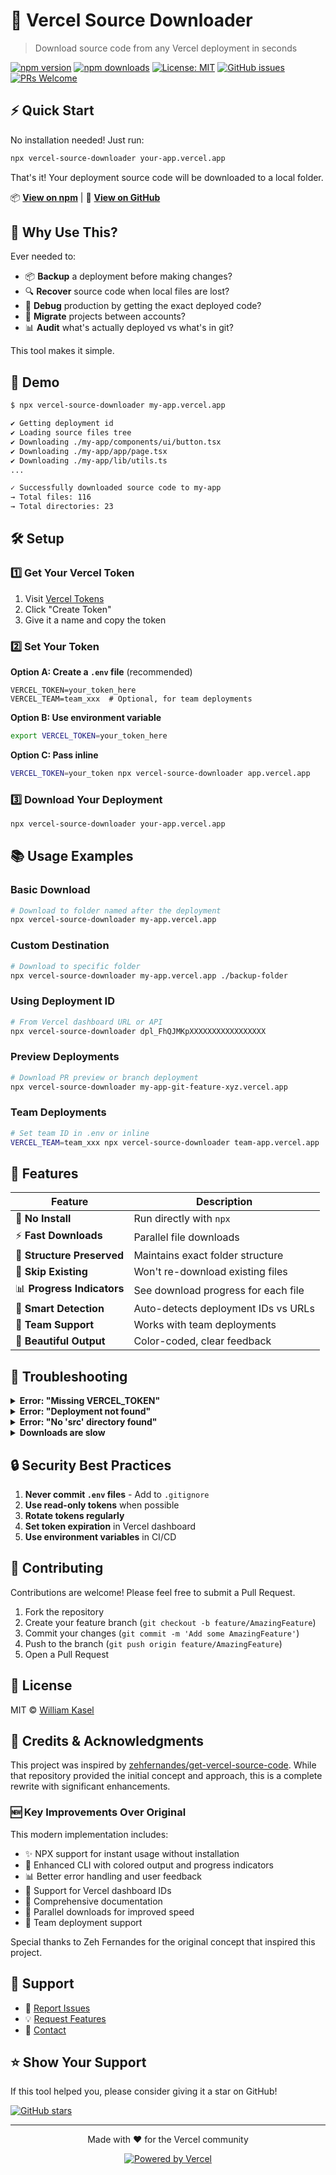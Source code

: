 # 🚀 Vercel Source Downloader

> Download source code from any Vercel deployment in seconds

[![npm version](https://img.shields.io/npm/v/vercel-source-downloader.svg)](https://www.npmjs.com/package/vercel-source-downloader)
[![npm downloads](https://img.shields.io/npm/dm/vercel-source-downloader.svg)](https://www.npmjs.com/package/vercel-source-downloader)
[![License: MIT](https://img.shields.io/badge/License-MIT-yellow.svg)](https://opensource.org/licenses/MIT)
[![GitHub issues](https://img.shields.io/github/issues/Wkasel/vercel-source-downloader)](https://github.com/Wkasel/vercel-source-downloader/issues)
[![PRs Welcome](https://img.shields.io/badge/PRs-welcome-brightgreen.svg)](https://github.com/Wkasel/vercel-source-downloader/pulls)

## ⚡ Quick Start

No installation needed! Just run:

```bash
npx vercel-source-downloader your-app.vercel.app
```

That's it! Your deployment source code will be downloaded to a local folder.

📦 **[View on npm](https://www.npmjs.com/package/vercel-source-downloader)** | 🐙 **[View on GitHub](https://github.com/Wkasel/vercel-source-downloader)**

## 🎯 Why Use This?

Ever needed to:
- 📦 **Backup** a deployment before making changes?
- 🔍 **Recover** source code when local files are lost?
- 🐛 **Debug** production by getting the exact deployed code?
- 🚚 **Migrate** projects between accounts?
- 📊 **Audit** what's actually deployed vs what's in git?

This tool makes it simple.

## 📸 Demo

```bash
$ npx vercel-source-downloader my-app.vercel.app

✔ Getting deployment id
✔ Loading source files tree
✔ Downloading ./my-app/components/ui/button.tsx
✔ Downloading ./my-app/app/page.tsx
✔ Downloading ./my-app/lib/utils.ts
... 

✓ Successfully downloaded source code to my-app
→ Total files: 116
→ Total directories: 23
```

## 🛠️ Setup

### 1️⃣ Get Your Vercel Token

1. Visit [Vercel Tokens](https://vercel.com/account/tokens)
2. Click "Create Token"
3. Give it a name and copy the token

### 2️⃣ Set Your Token

**Option A: Create a `.env` file** (recommended)
```env
VERCEL_TOKEN=your_token_here
VERCEL_TEAM=team_xxx  # Optional, for team deployments
```

**Option B: Use environment variable**
```bash
export VERCEL_TOKEN=your_token_here
```

**Option C: Pass inline**
```bash
VERCEL_TOKEN=your_token npx vercel-source-downloader app.vercel.app
```

### 3️⃣ Download Your Deployment

```bash
npx vercel-source-downloader your-app.vercel.app
```

## 📚 Usage Examples

### Basic Download
```bash
# Download to folder named after the deployment
npx vercel-source-downloader my-app.vercel.app
```

### Custom Destination
```bash
# Download to specific folder
npx vercel-source-downloader my-app.vercel.app ./backup-folder
```

### Using Deployment ID
```bash
# From Vercel dashboard URL or API
npx vercel-source-downloader dpl_FhQJMKpXXXXXXXXXXXXXXXXX
```

### Preview Deployments
```bash
# Download PR preview or branch deployment
npx vercel-source-downloader my-app-git-feature-xyz.vercel.app
```

### Team Deployments
```bash
# Set team ID in .env or inline
VERCEL_TEAM=team_xxx npx vercel-source-downloader team-app.vercel.app
```

## 🎨 Features

| Feature | Description |
|---------|-------------|
| 🚀 **No Install** | Run directly with `npx` |
| ⚡ **Fast Downloads** | Parallel file downloads |
| 📁 **Structure Preserved** | Maintains exact folder structure |
| 🔄 **Skip Existing** | Won't re-download existing files |
| 📊 **Progress Indicators** | See download progress for each file |
| 🎯 **Smart Detection** | Auto-detects deployment IDs vs URLs |
| 👥 **Team Support** | Works with team deployments |
| 🎨 **Beautiful Output** | Color-coded, clear feedback |

## 🚨 Troubleshooting

<details>
<summary><b>Error: "Missing VERCEL_TOKEN"</b></summary>

Make sure you've set your token:
```bash
echo "VERCEL_TOKEN=your_token_here" > .env
```
</details>

<details>
<summary><b>Error: "Deployment not found"</b></summary>

- Check you have access to the deployment
- For team deployments, set `VERCEL_TEAM` 
- Try using the deployment URL instead of ID
- Ensure you're using the correct Vercel account token
</details>

<details>
<summary><b>Error: "No 'src' directory found"</b></summary>

Some deployments might not have source files. This tool downloads the `/src` directory from the deployment.
</details>

<details>
<summary><b>Downloads are slow</b></summary>

The tool downloads files in parallel, but large projects may take time. Check your internet connection.
</details>

## 🔒 Security Best Practices

1. **Never commit `.env` files** - Add to `.gitignore`
2. **Use read-only tokens** when possible
3. **Rotate tokens regularly**
4. **Set token expiration** in Vercel dashboard
5. **Use environment variables** in CI/CD

## 🤝 Contributing

Contributions are welcome! Please feel free to submit a Pull Request.

1. Fork the repository
2. Create your feature branch (`git checkout -b feature/AmazingFeature`)
3. Commit your changes (`git commit -m 'Add some AmazingFeature'`)
4. Push to the branch (`git push origin feature/AmazingFeature`)
5. Open a Pull Request

## 📝 License

MIT © [William Kasel](https://github.com/Wkasel)

## 🙏 Credits & Acknowledgments

This project was inspired by [zehfernandes/get-vercel-source-code](https://github.com/zehfernandes/get-vercel-source-code). While that repository provided the initial concept and approach, this is a complete rewrite with significant enhancements.

### 🆕 Key Improvements Over Original

This modern implementation includes:
- ✨ NPX support for instant usage without installation
- 🎨 Enhanced CLI with colored output and progress indicators  
- 📊 Better error handling and user feedback
- 📁 Support for Vercel dashboard IDs
- 📖 Comprehensive documentation
- 🚀 Parallel downloads for improved speed
- 👥 Team deployment support

Special thanks to Zeh Fernandes for the original concept that inspired this project.

## 📮 Support

- 🐛 [Report Issues](https://github.com/Wkasel/vercel-source-downloader/issues)
- 💡 [Request Features](https://github.com/Wkasel/vercel-source-downloader/issues/new)
- 📧 [Contact](https://github.com/Wkasel)

## ⭐ Show Your Support

If this tool helped you, please consider giving it a star on GitHub!

[![GitHub stars](https://img.shields.io/github/stars/Wkasel/vercel-source-downloader?style=social)](https://github.com/Wkasel/vercel-source-downloader)

---

<p align="center">Made with ❤️ for the Vercel community</p>
<p align="center">
  <a href="https://vercel.com">
    <img src="https://img.shields.io/badge/Powered%20by-Vercel-black.svg" alt="Powered by Vercel" />
  </a>
</p>